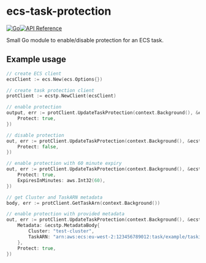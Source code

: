 # ecs-task-protection
[![Go](https://github.com/Thumbscrew/ecs-task-protection/actions/workflows/go.yml/badge.svg)](https://github.com/Thumbscrew/ecs-task-protection/actions/workflows/go.yml)[![API Reference](https://img.shields.io/badge/api-reference-blue.svg)](https://pkg.go.dev/github.com/Thumbscrew/ecs-task-protection/v2)

Small Go module to enable/disable protection for an ECS task.

## Example usage

```go
// create ECS client
ecsClient := ecs.New(ecs.Options{})

// create task protection client
protClient := ecstp.NewClient(ecsClient)

// enable protection
output, err := protClient.UpdateTaskProtection(context.Background(), &ecstp.UpdateTaskProtectionInput{
    Protect: true,
})

// disable protection
out, err := protClient.UpdateTaskProtection(context.Background(), &ecstp.UpdateTaskProtectionInput{
    Protect: false,
})

// enable protection with 60 minute expiry
out, err := protClient.UpdateTaskProtection(context.Background(), &ecstp.UpdateTaskProtectionInput{
    Protect: true,
    ExpiresInMinutes: aws.Int32(60),
})

// get Cluster and TaskARN metadata
body, err := protClient.GetTaskArn(context.Background())

// enable protection with provided metadata
out, err := protClient.UpdateTaskProtection(context.Background(), &ecstp.UpdateTaskProtectionInput{
    Metadata: &ecstp.MetadataBody{
        Cluster: "test-cluster",
        TaskARN: "arn:aws:ecs:eu-west-2:123456789012:task/example/taskid",
    },
    Protect: true,
})
```
